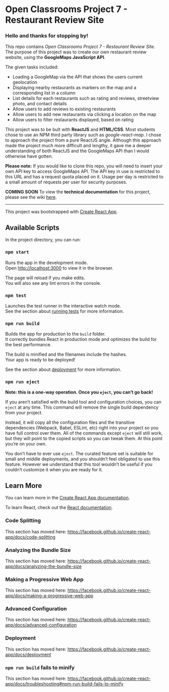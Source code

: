 # Open Classrooms Project 7 - Restaurant Review Site

### Hello and thanks for stopping by!

This repo contains *Open Classrooms Project 7 - Restaurant Review Site*. The purpose of this project was to create our own restaurant review website, using the **GoogleMaps JavaScript API**.

The given tasks included:

* Loading a GoogleMap via the API that shows the users current geolocation
* Displaying nearby restaurants as markers on the map and a corresponding list in a column
* List details for each restaurants such as rating and reviews, streetview photo, and contact details
* Allow users to add reviews to existing restaurants
* Allow users to add new restaurants via clicking a location on the map
* Allow users to filter restaurants displayed, based on rating

This project was to be bult with **ReactJS** and **HTML/CSS**. Most students chose to use an NPM third party library such as *google-react-map*. I chose to approach the project from a pure ReactJS angle. Although this approach made the project much more difficult and lengthy, it gave me a deeper understanding of both ReactJS and the GoogleMaps API than I would otherwise have gotten.

**Please note:**
If you would like to clone this repo, you will need to insert your own API key to access GoogleMaps API. The API key in use is restricted to this URL and has a request quota placed on it. Usage per day is restricted to a small amount of requests per user for security purposes.

**COMING SOON** To view the **technical documentation** for this project, please see the wiki [here](https://github.com/TamiMcInnis/restaurant-review-site/wiki "Restaurant Review Site wiki").

***

This project was bootstrapped with [Create React App](https://github.com/facebook/create-react-app).

## Available Scripts

In the project directory, you can run:

### `npm start`

Runs the app in the development mode.<br>
Open [http://localhost:3000](http://localhost:3000) to view it in the browser.

The page will reload if you make edits.<br>
You will also see any lint errors in the console.

### `npm test`

Launches the test runner in the interactive watch mode.<br>
See the section about [running tests](https://facebook.github.io/create-react-app/docs/running-tests) for more information.

### `npm run build`

Builds the app for production to the `build` folder.<br>
It correctly bundles React in production mode and optimizes the build for the best performance.

The build is minified and the filenames include the hashes.<br>
Your app is ready to be deployed!

See the section about [deployment](https://facebook.github.io/create-react-app/docs/deployment) for more information.

### `npm run eject`

**Note: this is a one-way operation. Once you `eject`, you can’t go back!**

If you aren’t satisfied with the build tool and configuration choices, you can `eject` at any time. This command will remove the single build dependency from your project.

Instead, it will copy all the configuration files and the transitive dependencies (Webpack, Babel, ESLint, etc) right into your project so you have full control over them. All of the commands except `eject` will still work, but they will point to the copied scripts so you can tweak them. At this point you’re on your own.

You don’t have to ever use `eject`. The curated feature set is suitable for small and middle deployments, and you shouldn’t feel obligated to use this feature. However we understand that this tool wouldn’t be useful if you couldn’t customize it when you are ready for it.

## Learn More

You can learn more in the [Create React App documentation](https://facebook.github.io/create-react-app/docs/getting-started).

To learn React, check out the [React documentation](https://reactjs.org/).

### Code Splitting

This section has moved here: https://facebook.github.io/create-react-app/docs/code-splitting

### Analyzing the Bundle Size

This section has moved here: https://facebook.github.io/create-react-app/docs/analyzing-the-bundle-size

### Making a Progressive Web App

This section has moved here: https://facebook.github.io/create-react-app/docs/making-a-progressive-web-app

### Advanced Configuration

This section has moved here: https://facebook.github.io/create-react-app/docs/advanced-configuration

### Deployment

This section has moved here: https://facebook.github.io/create-react-app/docs/deployment

### `npm run build` fails to minify

This section has moved here: https://facebook.github.io/create-react-app/docs/troubleshooting#npm-run-build-fails-to-minify
